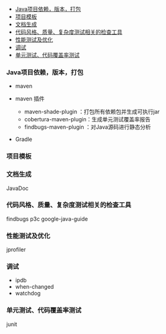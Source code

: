 
<!-- vim-markdown-toc GFM -->

- [Java项目依赖，版本，打包](#java项目依赖版本打包)
- [项目模板](#项目模板)
- [文档生成](#文档生成)
- [代码风格、质量、复杂度测试相关的检查工具](#代码风格质量复杂度测试相关的检查工具)
- [性能测试及优化](#性能测试及优化)
- [调试](#调试)
- [单元测试、代码覆盖率测试](#单元测试代码覆盖率测试)

<!-- vim-markdown-toc -->


### Java项目依赖，版本，打包
- maven

- maven 插件
  - maven-shade-plugin    ：打包所有依赖包并生成可执行jar
  - cobertura-maven-plugin：生成单元测试覆盖率报告
  - findbugs-maven-plugin ：对Java源码进行静态分析

- Gradle


### 项目模板


### 文档生成
JavaDoc


### 代码风格、质量、复杂度测试相关的检查工具
findbugs
p3c
google-java-guide


### 性能测试及优化
jprofiler



### 调试
- ipdb
- when-changed
- watchdog


### 单元测试、代码覆盖率测试
junit

